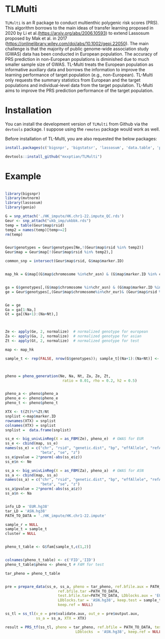# TLMulti

`TLMulti` is an R package to conduct multienthic polygenic risk scores (PRS). This algorithm borrows to the main ideas of transfer learning proposed in 2020 by  Li et al.(https://arxiv.org/abs/2006.10593) to extend Lassosum proposed by  Mak et al. in 2017 (https://onlinelibrary.wiley.com/doi/abs/10.1002/gepi.22050). The main challenge is that the majority of public genome-wide association study (GWAS) data has been conducted in European population. The accuracy of PRS prediction in non-European populations is diminished due to much smaller sample size of GWAS. TL-Multi treats the European population as informative auxiliary data and borrows the information to improve the learning performance of target population (e.g., non-European). TL-Multi only requests the summary statistics from European and the target populations and individual-level data from the target population. TL-Multi aims to improve the PRS prediction performance of the target population.

# Installation


You can install the development version of
`TLMulti` from Github via the `devtools` package. I suppose using
the `remotes` package would work as well.

Before installation of TL-Multi, you are also requested the below packages:
``` r
install.packages(c('bigsnpr', 'bigstatsr', 'lassosum', 'data.table', 'parallel', 'dplyr', 'mvtnorm'), dependencies=TRUE)

```

``` r
devtools::install_github("mxxptian/TLMulti")
```

# Example

``` r

library(bigsnpr)
library(mvtnorm)
library(lassosum)
library(genio)

G = snp_attach('./HK_impute/HK.chr1-22.impute_QC.rds')
Geur <- snp_attach("ukb_imp/ukbbk.rds")
temp = table(Geur$map$rsid)
temp2 = names(temp)[temp>=2]
rm(temp)


Geur$genotypes = Geur$genotypes[Ne,!(Geur$map$rsid %in% temp2)]
Geur$map = Geur$map[!(Geur$map$rsid %in% temp2),]

common_snp = intersect(Geur$map$rsid, G$map$marker.ID)


map_hk = G$map[(G$map$chromosome %in%chr_asn) & (G$map$marker.ID %in% common_snp),]


ga = G$genotypes[,(G$map$chromosome %in%chr_asn) & (G$map$marker.ID %in% common_snp)]
ge = Geur$genotypes[,(Geur$map$chromosome%in%chr_eur)& (Geur$map$rsid %in% common_snp)]


Ge = ge
Ga = ga[1:Na,]
Gt = ga[(Na+1):(Na+Nt),]



Ze <- apply(Ge, 2, normalize)  # normalized genotype for european
Za <- apply(Ga, 2, normalize)  # normalized genotype for asian
Zt <- apply(Gt, 2, normalize)  # normalized genotype for test

map <- map_hk

sample_t <- rep(FALSE, nrow(G$genotypes)); sample_t[(Na+1):(Na+Nt)] <- TRUE  # sample of test



pheno = pheno_generation(Ne, Na, Nt, Za, Ze, Zt,
                          ratio = 0.01, rho = 0.2, h2 = 0.5)


pheno_a <- pheno$pheno_a
pheno_e <- pheno$pheno_e
pheno_t <- pheno$pheno_t

XTX <- t(Zt)%*%Zt/Nt
snplist <-map$marker.ID
rownames(XTX) = snplist
colnames(XTX) = snplist
snplist =  data.frame(snplist)

ss_e <- big_univLinReg(X = as_FBM(Ze), pheno_e)  # GWAS for EUR
ss_e <- cbind(map, ss_e)
names(ss_e) = c("chr", "rsid", "genetic.dist", "bp", "effAllele", "refAllele",
                "beta", "se", "z")
ss_e$pvalue = 2*pnorm(-abs(ss_e$z))
ss_e$n <- Ne

ss_a <- big_univLinReg(X = as_FBM(Za), pheno_a)  # GWAS for ASN
ss_a <- cbind(map, ss_a)
names(ss_a) = c("chr", "rsid", "genetic.dist", "bp", "effAllele", "refAllele",
                "beta", "se", "z")
ss_a$pvalue = 2*pnorm(-abs(ss_a$z))
ss_a$n <- Na


info_LD = 'EUR.hg38'
tar_LD = 'ASN.hg38'
PATH_TO_DATA = './HK_impute/HK.chr1-22.impute'

sample_r = NULL
sample_t = sample_t
cluster = NULL


pheno_t_table <- G$fam[sample_t,c(1,2)]


colnames(pheno_t_table) <- c('FID','IID')
pheno_t_table$pheno <- pheno_t # FAM for test

tar_pheno = pheno_t_table


pre = prepare_data(ss_e, ss_a, pheno = tar_pheno, ref.bfile.aux = PATH_TO_DATA, test.bfile.aux =PATH_TO_DATA,
                        ref.bfile.tar =PATH_TO_DATA,
                        test.bfile.tar=PATH_TO_DATA, LDblocks.aux = 'EUR.hg38',
                        LDblocks.tar = 'ASN.hg38', keep.test = sample_t,
                        keep.ref = NULL)

ss_tl = ss_tl(v_e = pre$validate.aux, out_e = pre$output.aux,
              ss_a = ss_a, XTX = XTX)

result = PRS_tf(ss_tl, pheno = tar_pheno, ref.bfile = PATH_TO_DATA, test.bfile = PATH_TO_DATA,
                                LDblocks  = 'ASN.hg38', keep.ref = NULL, keep.test = sample_t)




```
